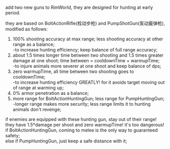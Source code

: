 add two new guns to RimWorld, they are designed for hunting at early period.

they are based on BoltActionRifle(栓动步枪) and PumpShotGun(泵动霰弹枪), modified as follows:
1. 100% shooting accuracy at max range; less shooting accuracy at other range as a balance;\
   -to increase hunting efficiency; keep balance of full range accuracy;
2. about 1.5 times longer time between two shooting and 1.5 times greater damage at one shoot; time between = cooldownTime + warmupTime;\
   -to injure animals more severer at one shoot and keep balance of dps;
3. zero warmupTime, all time between two shooting goes to cooldownTime;\
   -to increase hunting efficiency GREATLY! for it avoids target moving out of range at warming up;
4. 0% armor penetration as a balance;
5. more range for BoltActionHuntingGun; less range for PumpHuntingGun;\
   -longer range makes more security; less range limits it to hunting animals don't revenge;

if enemies are equipped with these hunting gun, stay out of their range! they have 1.5*damage per shoot and zero warmupTime! it's too dangerous!\
if BoltActionHuntingGun, coming to melee is the only way to guaranteed safety;\
else if PumpHuntingGun, just keep a safe distance with it;
